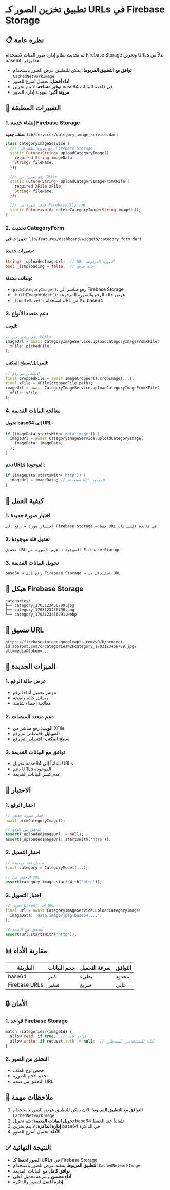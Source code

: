 # تطبيق تخزين الصور كـ URLs في Firebase Storage

## 📋 نظرة عامة

تم تحديث نظام إدارة صور الفئات لاستخدام Firebase Storage وتخزين URLs بدلاً من base64. هذا يوفر:

- **توافق مع التطبيق المربوط**: يمكن للتطبيق عرض الصور باستخدام `CachedNetworkImage`
- **أداء أفضل**: تحميل أسرع للصور
- **توفير مساحة**: لا يتم تخزين base64 في قاعدة البيانات
- **مرونة أكبر**: سهولة إدارة الصور

## 🔧 التغييرات المطبقة

### 1. إنشاء خدمة Firebase Storage

**ملف جديد**: `lib/services/category_image_service.dart`

```dart
class CategoryImageService {
  /// رفع صورة الفئة إلى Firebase Storage
  static Future<String> uploadCategoryImage({
    required String imageData,
    String? fileName,
  });

  /// رفع صورة من XFile
  static Future<String> uploadCategoryImageFromXFile({
    required XFile xFile,
    String? fileName,
  });

  /// حذف صورة من Firebase Storage
  static Future<void> deleteCategoryImage(String imageUrl);
}
```

### 2. تحديث CategoryForm

**تغييرات في**: `lib/features/dashboard/widgets/category_form.dart`

#### متغيرات جديدة:
```dart
String? _uploadedImageUrl;  // URL الصورة المرفوعة
bool _isUploading = false;  // حالة الرفع
```

#### وظائف محدثة:
- `pickCategoryImage()`: رفع مباشر إلى Firebase Storage
- `_buildImageWidget()`: عرض حالة الرفع والصورة المرفوعة
- `_handleSave()`: استخدام URL بدلاً من base64

### 3. دعم متعدد الأنواع

#### للويب:
```dart
// رفع مباشر من XFile
imageUrl = await CategoryImageService.uploadCategoryImageFromXFile(
  xFile: pickedFile,
);
```

#### للموبايل/سطح المكتب:
```dart
// اقتصاص ثم رفع
final croppedFile = await ImageCropper().cropImage(...);
final xFile = XFile(croppedFile.path);
imageUrl = await CategoryImageService.uploadCategoryImageFromXFile(
  xFile: xFile,
);
```

### 4. معالجة البيانات القديمة

#### تحويل base64 إلى URL:
```dart
if (imageData.startsWith('data:image')) {
  imageUrl = await CategoryImageService.uploadCategoryImage(
    imageData: imageData,
  );
}
```

#### دعم URLs الموجودة:
```dart
if (imageData.startsWith('http')) {
  imageUrl = imageData; // استخدام URL الموجود
}
```

## 🚀 كيفية العمل

### 1. اختيار صورة جديدة
```
اختيار صورة → رفع إلى Firebase Storage → حفظ URL في قاعدة البيانات
```

### 2. تعديل فئة موجودة
```
تحميل URL الموجود → عرض الصورة من Firebase Storage
```

### 3. تحويل البيانات القديمة
```
base64 → رفع إلى Firebase Storage → استبدال بـ URL
```

## 📁 هيكل Firebase Storage

```
categories/
├── category_1703123456789.jpg
├── category_1703123456790.png
└── category_1703123456791.webp
```

## 🔗 تنسيق URL

```
https://firebasestorage.googleapis.com/v0/b/project-id.appspot.com/o/categories%2Fcategory_1703123456789.jpg?alt=media&token=...
```

## 🎯 الميزات الجديدة

### 1. عرض حالة الرفع
- مؤشر تحميل أثناء الرفع
- رسائل حالة واضحة
- معالجة أخطاء شاملة

### 2. دعم متعدد المنصات
- **الويب**: رفع مباشر من XFile
- **الموبايل**: اقتصاص ثم رفع
- **سطح المكتب**: اقتصاص ثم رفع

### 3. توافق مع البيانات القديمة
- تحويل base64 تلقائياً إلى URLs
- دعم URLs الموجودة
- عدم كسر البيانات القديمة

## 🧪 الاختبار

### 1. اختبار الرفع
```dart
// اختيار صورة جديدة
await pickCategoryImage();

// التحقق من الرفع
assert(_uploadedImageUrl != null);
assert(_uploadedImageUrl!.startsWith('http'));
```

### 2. اختبار التعديل
```dart
// تحميل فئة موجودة
final category = CategoryModel(...);

// التحقق من URL
assert(category.image.startsWith('http'));
```

### 3. اختبار التحويل
```dart
// تحويل base64 إلى URL
final url = await CategoryImageService.uploadCategoryImage(
  imageData: 'data:image/jpeg;base64,...',
);

// التحقق من النتيجة
assert(url.startsWith('http'));
```

## 📊 مقارنة الأداء

| الطريقة | حجم البيانات | سرعة التحميل | التوافق |
|---------|---------------|---------------|----------|
| base64 | كبير | بطيء | محدود |
| Firebase URLs | صغير | سريع | عالي |

## 🔒 الأمان

### 1. قواعد Firebase Storage
```javascript
match /categories/{imageId} {
  allow read: if true;  // قراءة عامة
  allow write: if request.auth != null;  // كتابة للمستخدمين المسجلين
}
```

### 2. التحقق من الصور
- فحص نوع الملف
- تحديد حجم الصورة
- التحقق من صحة URL

## 🚨 ملاحظات مهمة

1. **التوافق مع التطبيق المربوط**: الآن يمكن للتطبيق عرض الصور باستخدام `CachedNetworkImage`
2. **تحويل البيانات القديمة**: يتم تحويل base64 تلقائياً عند الحفظ
3. **إدارة الذاكرة**: لا يتم تخزين base64 في الذاكرة
4. **الأداء**: تحميل أسرع للصور

## ✅ النتيجة النهائية

- **الصور تُحفظ كـ URLs** في Firebase Storage
- **التطبيق المربوط** يمكنه عرض الصور باستخدام `CachedNetworkImage`
- **توافق كامل** مع البيانات القديمة
- **أداء محسن** وسرعة تحميل أعلى
- **إدارة أفضل** للصور والذاكرة
